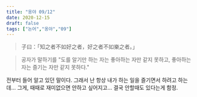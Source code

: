 ```yaml
---
title: "옹야 09/12"
date: 2020-12-15
draft: false
tags: ["논어","옹야","09"]
---
```


> 子曰：「知之者不如好之者，好之者不如樂之者。」

> 공자가 말하기를 "도를 알기만 하는 자는 좋아하는 자만 같지 못하고, 좋아하는 자는 즐기는 자만 같지 못하다."

전부터 들어 알고 있던 말이다. 그래서 난 항상 내가 하는 일을 즐기면서 하려고 하는데... 그게, 때때로 재미없으면 안하고 싶어지고... 결국 안할때도 있다는게 함정.
